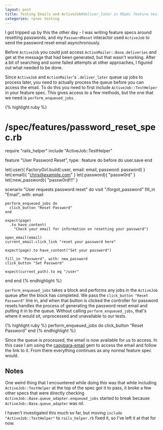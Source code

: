 ```yaml
---
layout: post
title: Testing Emails and ActiveJob#deliver_later in RSpec feature tests
categories: rpsec testing
---
```

I got tripped up by this the other day - I was writing feature specs around resetting passwords, and my `PasswordReset` interactor used `ActiveJob` to send the password reset email asynchronously.

Before `ActiveJob` you could just access `ActionMailer::Base.deliveries` and get at the message that had been generated, but that wasn't working. After a bit of searching and some failed attempts at other approaches, I figured out what needed to be done.

Since `ActiveJob` and `ActionMailer`'s `.deliver_later` queue up jobs to process later, you need to actually process the queue before you can access the email. To do this you need to first include `ActiveJob::TestHelper` in your feature spec. This gives access to a few methods, but the one that we need is `perform_enqueued_jobs`.

{% highlight ruby %}
# /spec/features/password_reset_spec.rb
require "rails_helper"
include "ActiveJob::TestHelper"

feature "User Password Reset", type: :feature do
  before do
    user.save
  end

  let(:user){ FactoryGirl.build(:user, email: email, password: password) }
  let(:email){ "chris@example.com" }
  let(:password){ "passw0rd" }
  let(:new_password){ "passw0rd!!!" }

  scenario "User requests password reset" do
    visit "/forgot_password"
    fill_in "Email", with: email

    perform_enqueued_jobs do
      click_button "Reset Password"
    end

    expect(page)
      .to have_content(
        "Check your email for information on resetting your password")

    open_email(email)
    current_email.click_link "reset your password here"

    expect(page).to have_content("Set your password")

    fill_in "Password", with: new_password
    click_button "Set Password"

    expect(current_path).to eq "/user"
  end
end
{% endhighlight %}

`perform_enqueued_jobs` takes a block and performs any jobs in the `ActiveJob` queue after the block has completed. We pass the `click_button "Reset Password"` line in, and when that button is clicked the controller for password resets handles the process of generating the password reset email and putting it in to the queue. Without calling `perform_enqueued_jobs`, that's where it would sit, unprocessed and unavailable to our tests.

{% highlight ruby %}
perform_enqueued_jobs do
  click_button "Reset Password"
end
{% endhighlight %}

Since the queue is processed, the email is now available for us to access. In this case I am using the [capybara-email](https://github.com/dockyard/capybara-email) gem to access the email and follow the link to it. From there everything continues as any normal feature spec would.

## Notes

One weird thing that I encountered while doing this was that while including `ActiveJob::TestHelper` at the top of the spec got it to pass, it broke a few other specs that were directly checking `ActiveJob::Base.queue_adapter.enqueued_jobs` started to break because `ActiveJob::Base.queue_adapter` was nil.

I haven't investigated this much so far, but moving `include "ActiveJob::TestHelper"` to `rails_helper.rb` fixed it, so I've left it at that for now.
